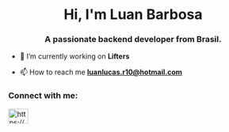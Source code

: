 <h1 align="center">Hi, I'm Luan Barbosa</h1>
<h3 align="center">A passionate backend developer from Brasil.</h3>

- 🔭 I’m currently working on **Lifters**

- 📫 How to reach me **luanlucas.r10@hotmail.com**

<h3 align="left">Connect with me:</h3>
<p align="left">
<a href="https://linkedin.com/in/https://www.linkedin.com/in/luan-lucas-barbosa-269302153/" target="blank"><img align="center" src="https://raw.githubusercontent.com/rahuldkjain/github-profile-readme-generator/master/src/images/icons/Social/linked-in-alt.svg" alt="https://www.linkedin.com/in/luan-lucas-barbosa-269302153/" height="30" width="40" /></a>
</p>

